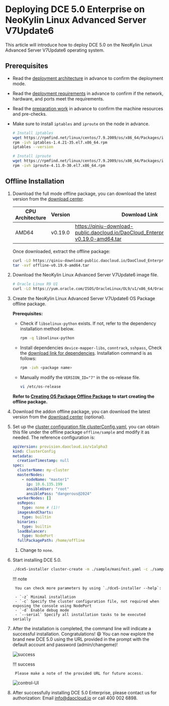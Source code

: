 # Deploying DCE 5.0 Enterprise on NeoKylin Linux Advanced Server V7Update6

This article will introduce how to deploy DCE 5.0 on the NeoKylin Linux Advanced Server V7Update6 operating system.

## Prerequisites

- Read the [deployment architecture](../commercial/deploy-arch.md) in advance to confirm the deployment mode.
- Read the [deployment requirements](../commercial/deploy-requirements.md) in advance to confirm if the network, hardware, and ports meet the requirements.
- Read the [preparation work](../commercial/prepare.md) in advance to confirm the machine resources and pre-checks.
- Make sure to install `iptables` and `iproute` on the node in advance.

    ```bash
    # Install iptables
    wget https://rpmfind.net/linux/centos/7.9.2009/os/x86_64/Packages/iptables-1.4.21-35.el7.x86_64.rpm
    rpm -ivh iptables-1.4.21-35.el7.x86_64.rpm
    iptables --version
    
    # Install iproute
    wget https://rpmfind.net/linux/centos/7.9.2009/os/x86_64/Packages/iproute-4.11.0-30.el7.x86_64.rpm
    rpm -ivh iproute-4.11.0-30.el7.x86_64.rpm
    ```

## Offline Installation

1. Download the full mode offline package, you can download the latest version from the [download center](../../download/index.md).

    | CPU Architecture | Version | Download Link |
    | ---------------- | ------- | ------------- |
    | AMD64            | v0.19.0 | <https://qiniu-download-public.daocloud.io/DaoCloud_Enterprise/dce5/offline-v0.19.0-amd64.tar> |

    Once downloaded, extract the offline package:

    ```bash
    curl -LO https://qiniu-download-public.daocloud.io/DaoCloud_Enterprise/dce5/offline-v0.19.0-amd64.tar
    tar -xvf offline-v0.19.0-amd64.tar
    ```

2. Download the NeoKylin Linux Advanced Server V7Update6 image file.

    ```bash
    # Oracle Linux R9 U1
    curl -LO https://yum.oracle.com/ISOS/OracleLinux/OL9/u1/x86_64/OracleLinux-R9-U1-x86_64-dvd.iso
    ```

3. Create the NeoKylin Linux Advanced Server V7Update6 OS Package offline package.

    **Prerequisites:**

    - Check if `libselinux-python` exists. If not, refer to the dependency installation method below.

        ```bash
        rpm -q libselinux-python
        ```

    - Install dependencies `device-mapper-libs`, `conntrack`, `sshpass`,
      Check the [download link for dependencies](https://rpmfind.net/linux/rpm2html/search.php?query=sshpass&submit=Search+). Installation command is as follows:

        ```bash
        rpm -ivh <package name>
        ```

    - Manually modify the `VERSION_ID="7"` in the os-release file.

        ```bash
        vi /etc/os-release
        ```

    **Refer to [Creating OS Package Offline Package](../os-install/otherlinux.md#os-package) to start creating the offline package.**

4. Download the addon offline package, you can download the latest version from the [download center](../../download/index.md) (optional).

5. Set up the [cluster configuration file clusterConfig.yaml](../commercial/cluster-config.md), you can obtain this file under the offline package `offline/sample` and modify it as needed.
    The reference configuration is:

    ```yaml
    apiVersion: provision.daocloud.io/v1alpha3
    kind: ClusterConfig
    metadata:
      creationTimestamp: null
    spec:
      clusterName: my-cluster
      masterNodes:
        - nodeName: "master1"
          ip: 10.6.135.199
          ansibleUser: "root"
          ansiblePass: "dangerous@2024"
      workerNodes: []
      osRepos:
        type: none # (1)!
      imagesAndCharts:
        type: builtin
      binaries:
        type: builtin
      loadBalancer:
        type: NodePort
      fullPackagePath: /home/offline
    ```

    1. Change to `none`.

6. Start installing DCE 5.0.

    ```bash
    ./dce5-installer cluster-create -m ./sample/manifest.yaml -c ./sample/clusterConfig.yaml
    ```

    !!! note

        You can check more parameters by using `./dce5-installer --help`:
        
        - `-z` Minimal installation
        - `-c` Specify the cluster configuration file, not required when exposing the console using NodePort
        - `-d` Enable debug mode
        - `--serial` Specify all installation tasks to be executed serially

7. After the installation is completed, the command line will indicate a successful installation. Congratulations! :smile: You can now explore the brand new DCE 5.0 using the URL provided in the prompt with the default account and password (admin/changeme)!

    ![success](https://docs.daocloud.io/daocloud-docs-images/docs/install/images/success.png)

    !!! success

        Please make a note of the provided URL for future access.

    ![control-UI](../images/ui-neoky.png)

8. After successfully installing DCE 5.0 Enterprise, please contact us for authorization: Email [info@daocloud.io](mailto:info@daocloud.io) or call 400 002 6898.
